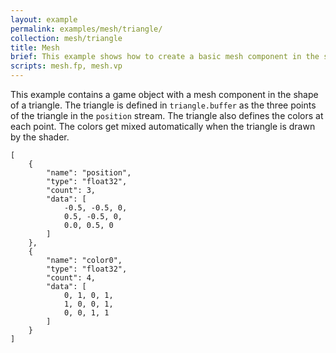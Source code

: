 ```yaml
---
layout: example
permalink: examples/mesh/triangle/
collection: mesh/triangle
title: Mesh
brief: This example shows how to create a basic mesh component in the shape of a triangle.
scripts: mesh.fp, mesh.vp
---
```


This example contains a game object with a mesh component in the shape of a triangle. The triangle is defined in `triangle.buffer` as the three points of the triangle in the `position` stream. The triangle also defines the colors at each point. The colors get mixed automatically when the triangle is drawn by the shader.

```
[
    {
        "name": "position",
        "type": "float32",
        "count": 3,
        "data": [
            -0.5, -0.5, 0,
            0.5, -0.5, 0,
            0.0, 0.5, 0
        ]
    },
    {
        "name": "color0",
        "type": "float32",
        "count": 4,
        "data": [
            0, 1, 0, 1,
            1, 0, 0, 1,
            0, 0, 1, 1
        ]
    }
]
```